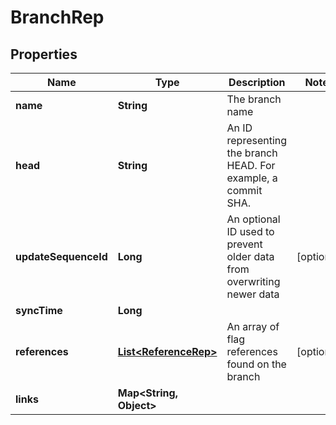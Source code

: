 

# BranchRep


## Properties

| Name | Type | Description | Notes |
|------------ | ------------- | ------------- | -------------|
|**name** | **String** | The branch name |  |
|**head** | **String** | An ID representing the branch HEAD. For example, a commit SHA. |  |
|**updateSequenceId** | **Long** | An optional ID used to prevent older data from overwriting newer data |  [optional] |
|**syncTime** | **Long** |  |  |
|**references** | [**List&lt;ReferenceRep&gt;**](ReferenceRep.md) | An array of flag references found on the branch |  [optional] |
|**links** | **Map&lt;String, Object&gt;** |  |  |



